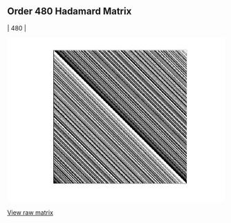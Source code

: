 ## Order 480 Hadamard Matrix

| 480 |

<img src="480.png" class="img-responsive" alt=""> 

[View raw matrix](order480.txt)
